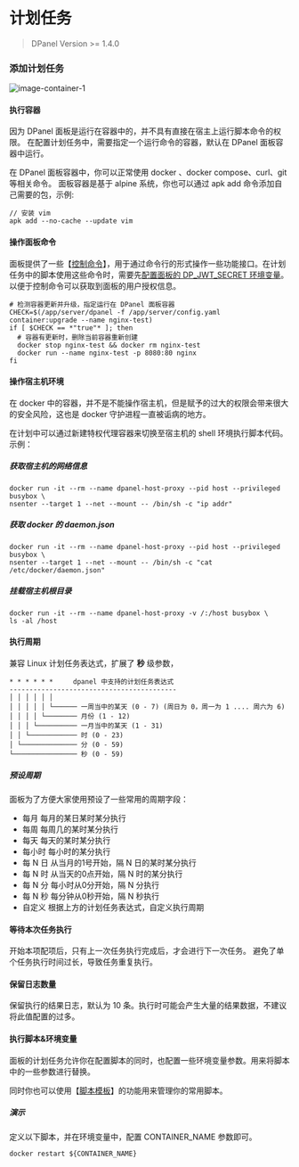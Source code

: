 # 计划任务

> DPanel Version >= 1.4.0

### 添加计划任务

![image-container-1](//cdn.w7.cc/dpanel/container-cron-1.png)

#### 执行容器

因为 DPanel 面板是运行在容器中的，并不具有直接在宿主上运行脚本命令的权限。
在配置计划任务中，需要指定一个运行命令的容器，默认在 DPanel 面板容器中运行。

在 DPanel 面板容器中，你可以正常使用 docker 、docker compose、curl、git 等相关命令。
面板容器是基于 alpine 系统，你也可以通过 apk add 命令添加自己需要的包，示例:

```
// 安装 vim
apk add --no-cache --update vim 
```

#### 操作面板命令

面板提供了一些【[控制命令](/zh-cn/install/ctrl)】，用于通过命令行的形式操作一些功能接口。在计划任务中的脚本使用这些命令时，需要先[配置面板的 DP_JWT_SECRET 环境变量](/zh-cn/install/docker?id=自定义登录-jwt-密钥)。以便于控制命令可以获取到面板的用户授权信息。

```
# 检测容器更新并升级，指定运行在 DPanel 面板容器
CHECK=$(/app/server/dpanel -f /app/server/config.yaml container:upgrade --name nginx-test)
if [ $CHECK == *"true"* ]; then
  # 容器有更新时，删除当前容器重新创建
  docker stop nginx-test && docker rm nginx-test
  docker run --name nginx-test -p 8080:80 nginx
fi
```


#### 操作宿主机环境

在 docker 中的容器，并不是不能操作宿主机，但是赋予的过大的权限会带来很大的安全风险，这也是 docker 守护进程一直被诟病的地方。

在计划中可以通过新建特权代理容器来切换至宿主机的 shell 环境执行脚本代码。示例：

##### 获取宿主机的网络信息

```
docker run -it --rm --name dpanel-host-proxy --pid host --privileged busybox \
nsenter --target 1 --net --mount -- /bin/sh -c "ip addr"
```

##### 获取 docker 的 daemon.json

```
docker run -it --rm --name dpanel-host-proxy --pid host --privileged busybox \
nsenter --target 1 --net --mount -- /bin/sh -c "cat /etc/docker/daemon.json"
```

##### 挂载宿主机根目录

```
docker run -it --rm --name dpanel-host-proxy -v /:/host busybox \
ls -al /host
```


#### 执行周期

兼容 Linux 计划任务表达式，扩展了 **秒** 级参数，

```
* * * * * *     dpanel 中支持的计划任务表达式
------------------------------------------
│ │ │ │ │ │
│ │ │ │ │ └────── 一周当中的某天 (0 - 7) (周日为 0，周一为 1 .... 周六为 6)
│ │ │ │ └──────── 月份 (1 - 12)
│ │ │ └────────── 一月当中的某天 (1 - 31)
│ │ └──────────── 时 (0 - 23)
│ └────────────── 分 (0 - 59)
└──────────────── 秒 (0 - 59)
```

##### 预设周期

面板为了方便大家使用预设了一些常用的周期字段：

- 每月 每月的某日某时某分执行
- 每周 每周几的某时某分执行
- 每天 每天的某时某分执行
- 每小时 每小时的某分执行
- 每 N 日 从当月的1号开始，隔 N 日的某时某分执行
- 每 N 时 从当天的0点开始，隔 N 时的某分执行
- 每 N 分 每小时从0分开始，隔 N 分执行
- 每 N 秒 每分钟从0秒开始，隔 N 秒执行
- 自定义 根据上方的计划任务表达式，自定义执行周期


#### 等待本次任务执行

开始本项配项后，只有上一次任务执行完成后，才会进行下一次任务。
避免了单个任务执行时间过长，导致任务重复执行。

#### 保留日志数量

保留执行的结果日志，默认为 10 条。执行时可能会产生大量的结果数据，不建议将此值配置的过多。

#### 执行脚本&环境变量

面板的计划任务允许你在配置脚本的同时，也配置一些环境变量参数。用来将脚本中的一些参数进行替换。

同时你也可以使用【[脚本模板](/zh-cn/manual/setting/cron-template)】的功能用来管理你的常用脚本。

##### 演示

定义以下脚本，并在环境变量中，配置 CONTAINER_NAME 参数即可。

```
docker restart ${CONTAINER_NAME}
```